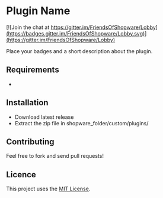 # Plugin Name

[![Join the chat at https://gitter.im/FriendsOfShopware/Lobby](https://badges.gitter.im/FriendsOfShopware/Lobby.svg)](https://gitter.im/FriendsOfShopware/Lobby)

Place your badges and a short description about the plugin.


## Requirements

- 


## Installation

- Download latest release
- Extract the zip file in shopware_folder/custom/plugins/


## Contributing

Feel free to fork and send pull requests!


## Licence

This project uses the [MIT License](LICENCE.md).
